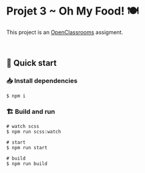 # Projet 3 ~ Oh My Food! 🍽️

This project is an [OpenClassrooms](https://openclassrooms.com) assigment.

<br>

## 🏃 Quick start

###  📥 Install dependencies

```console
$ npm i
```

### 🏗️ Build and run

```console
# watch scss
$ npm run scss:watch

# start
$ npm run start

# build
$ npm run build
```
